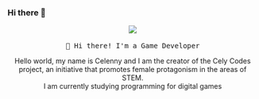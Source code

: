 ### Hi there 👋

<!-- HEADER -->
<p align="center">
  <img src="https://user-images.githubusercontent.com/70456452/96717218-7f724600-137c-11eb-8e54-fcedf795ec84.png" width="px">
   <br><br>
  <samp>
    👋 Hi there! I'm a Game Developer
  </samp>
  
  <p align="center" style="text-align: center;">
Hello world, my name is Celenny and I am the creator of the Cely Codes <br>project, an initiative that promotes female protagonism in the areas of STEM. <br>  I am currently studying programming for digital games
</p>

<!--
**celenny/celenny** is a ✨ _special_ ✨ repository because its `README.md` (this file) appears on your GitHub profile.

Here are some ideas to get you started:

- 🔭 I’m currently working on ...
- 🌱 I’m currently learning ...
- 👯 I’m looking to collaborate on ...
- 🤔 I’m looking for help with ...
- 💬 Ask me about ...
- 📫 How to reach me: ...
- 😄 Pronouns: ...
- ⚡ Fun fact: ...
-->
